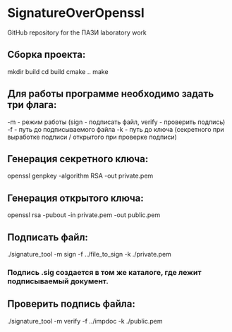 # SignatureOverOpenssl
GitHub repository for the ПАЗИ laboratory work

## Сборка проекта:
mkdir build
cd build
cmake ..
make

## Для работы программе необходимо задать три флага:
-m - режим работы (sign - подписать файл, verify - проверить подпись)
-f - путь до подписываемого файла
-k - путь до ключа (секретного при выработке подписи / открытого при проверке подписи)

## Генерация секретного ключа:
openssl genpkey -algorithm RSA -out private.pem

## Генерация открытого ключа:
openssl rsa -pubout -in private.pem -out public.pem

## Подписать файл:
./signature_tool -m sign -f ../file_to_sign -k ./private.pem

### Подпись <filename>.sig создается в том же каталоге, где лежит подписываемый документ.

## Проверить подпись файла:
./signature_tool -m verify -f ../impdoc -k ./public.pem
